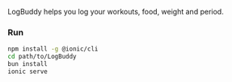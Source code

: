 LogBuddy helps you log your workouts, food, weight and period.

### Run
```bash
npm install -g @ionic/cli
cd path/to/LogBuddy
bun install
ionic serve
```

